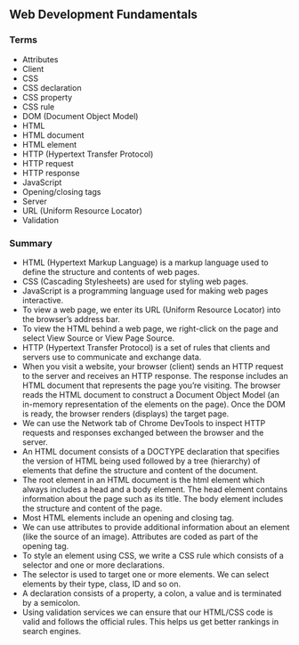 ## Web Development Fundamentals

### Terms

- Attributes
- Client
- CSS
- CSS declaration
- CSS property
- CSS rule
- DOM (Document Object Model)
- HTML
- HTML document
- HTML element
- HTTP (Hypertext Transfer Protocol)
- HTTP request
- HTTP response
- JavaScript
- Opening/closing tags
- Server
- URL (Uniform Resource Locator)
- Validation

### Summary

- HTML (Hypertext Markup Language) is a markup language used to define the structure and contents of web pages.
- CSS (Cascading Stylesheets) are used for styling web pages.
- JavaScript is a programming language used for making web pages interactive.
- To view a web page, we enter its URL (Uniform Resource Locator) into the browser’s address bar.
- To view the HTML behind a web page, we right-click on the page and select View Source or View Page Source.
- HTTP (Hypertext Transfer Protocol) is a set of rules that clients and servers use to communicate and exchange data.
- When you visit a website, your browser (client) sends an HTTP request to the server and receives an HTTP response. The response includes an HTML document that represents the page you’re visiting. The browser reads the HTML document to construct a Document Object Model (an in-memory representation of the elements on the page). Once the DOM is ready, the browser renders (displays) the target page.
- We can use the Network tab of Chrome DevTools to inspect HTTP requests and responses exchanged between the browser and the server.
- An HTML document consists of a DOCTYPE declaration that specifies the version of HTML being used followed by a tree (hierarchy) of elements that define the structure and content of the document.
- The root element in an HTML document is the html element which always includes a head and a body element. The head element contains information about the page such as its title. The body element includes the structure and content of the page.
- Most HTML elements include an opening and closing tag.
- We can use attributes to provide additional information about an element (like the source of an image). Attributes are coded as part of the opening tag.
- To style an element using CSS, we write a CSS rule which consists of a selector and one or more declarations.
- The selector is used to target one or more elements. We can select elements by their type, class, ID and so on.
- A declaration consists of a property, a colon, a value and is terminated by a semicolon.
- Using validation services we can ensure that our HTML/CSS code is valid and follows the official rules. This helps us get better rankings in search engines.